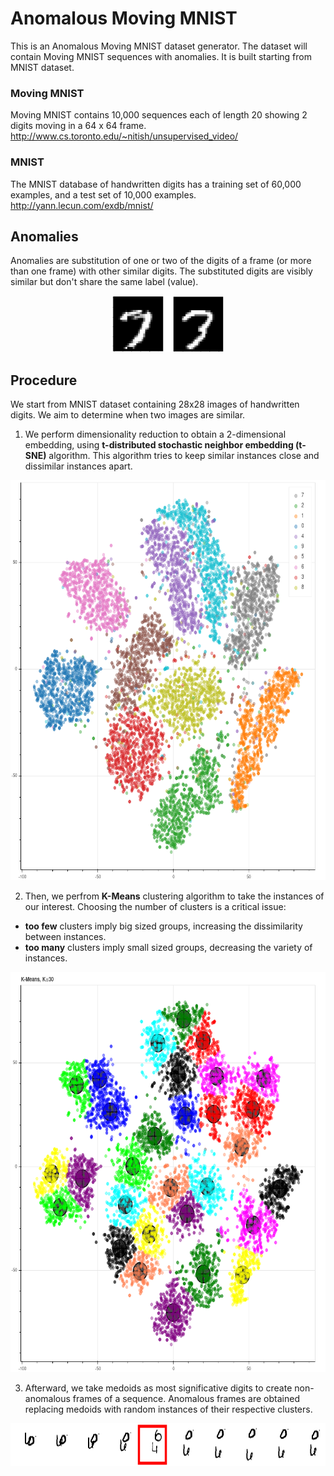 # Anomalous Moving MNIST

This is an Anomalous Moving MNIST dataset generator. The dataset will contain Moving MNIST sequences with anomalies. It is built
starting from MNIST dataset.

### Moving MNIST
Moving MNIST contains 10,000 sequences each of length 20 showing 2 digits moving in a 64 x 64 frame.
http://www.cs.toronto.edu/~nitish/unsupervised_video/

### MNIST
The MNIST database of handwritten digits has a training set of 60,000 examples, and a test set of 10,000 examples.
http://yann.lecun.com/exdb/mnist/

## Anomalies
Anomalies are substitution of one or two of the digits of a frame (or more than one frame) with other similar digits.
The substituted digits are visibly similar but don't share the same label (value).
<div align=center><img width="180" height="90" src="https://github.com/brngl/images/blob/master/simili37.png"/></div>

## Procedure
We start from MNIST dataset containing 28x28 images of handwritten digits. We aim to determine when two images are similar.

1. We perform dimensionality reduction to obtain a 2-dimensional embedding, using **t-distributed stochastic neighbor embedding (t-SNE)**
algorithm. This algorithm tries to keep similar instances close and dissimilar instances apart.
<div align=center><img width="640" height="640" src="https://github.com/brngl/images/blob/master/bokeh_plot.png"/></div>

2. Then, we perfrom **K-Means** clustering
algorithm to take the instances of our interest. 
Choosing the number of clusters is a critical issue:
* **too few** clusters imply big sized groups, increasing the dissimilarity between instances.
* **too many** clusters imply small sized groups, decreasing the variety of instances.
<div align=center><img width="640" height="640" src="https://github.com/brngl/images/blob/master/bokeh_plot-kmeans.png"/></div>

3. Afterward, we take medoids as most significative digits to create non-anomalous frames of a sequence. Anomalous frames are 
obtained replacing medoids with random instances of their respective clusters.
<div align=center><img width="1920" height="68" src="https://github.com/brngl/images/blob/master/sim1.png"/></div>
